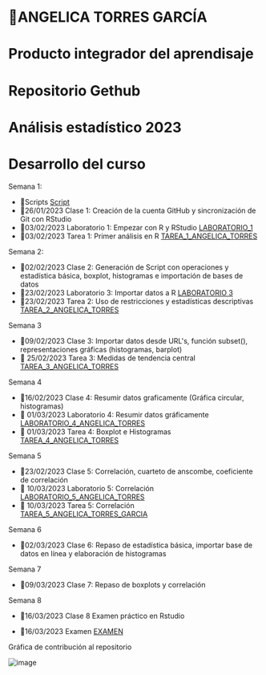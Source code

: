# 🌵ANGELICA TORRES GARCÍA
# Producto integrador del aprendisaje 
# Repositorio Gethub
# Análisis estadístico 2023

# Desarrollo del curso


Semana 1: 

+ 🌲Scripts [Script](https://github.com/Angelicatorres09/Analisis_estadistico_2023/tree/main/scripts)
+ 🌲26/01/2023 Clase 1: Creación de la cuenta GitHub y sincronización de Git con RStudio
+ 🌲03/02/2023 Laboratorio 1: Empezar con R y RStudio  [LABORATORIO_1](https://github.com/Angelicatorres09/Analisis_estadistico_2023/tree/main/Laboratorios/LABORATORIO_1) 
+ 🌲03/02/2023 Tarea 1: Primer análisis en R [TAREA_1_ANGELICA_TORRES](https://github.com/Angelicatorres09/Analisis_estadistico_2023/tree/main/Tareas/TAREA_1_ANGELICA_TORRES)

Semana 2: 

+ 🌲02/02/2023 Clase 2: Generación de Script con operaciones y estadística básica, boxplot, histogramas e importación de bases de datos
+ 🌲23/02/2023 Laboratorio 3: Importar datos a R [LABORATORIO 3](https://github.com/Angelicatorres09/Analisis_estadistico_2023/tree/main/Laboratorios/LABORATORIO_3)
+ 🌲23/02/2023 Tarea 2: Uso de restricciones y estadísticas descriptivas [TAREA_2_ANGELICA_TORRES](https://github.com/Angelicatorres09/Analisis_estadistico_2023/tree/main/Tareas/TAREA_2_ANGELICA_TORRES)

Semana 3

+ 🌲09/02/2023 Clase 3: Importar datos desde URL's, función subset(), representaciones gráficas (histogramas, barplot) 
+ 🌲 25/02/2023 Tarea 3: Medidas de tendencia central [TAREA_3_ANGELICA_TORRES](https://github.com/Angelicatorres09/Analisis_estadistico_2023/tree/main/Tareas/TAREA_3_ANGELICA_TORRES)

Semana 4

+ 🌲16/02/2023 Clase 4: Resumir datos graficamente (Gráfica circular, histogramas)
+ 🌲 01/03/2023 Laboratorio 4: Resumir datos gráficamente [LABORATORIO_4_ANGELICA_TORRES](https://github.com/Angelicatorres09/Analisis_estadistico_2023/tree/main/Laboratorios/LABORATORIO_4)
+ 🌲 01/03/2023 Tarea 4: Boxplot e Histogramas [TAREA_4_ANGELICA_TORRES](https://github.com/Angelicatorres09/Analisis_estadistico_2023/tree/main/Tareas/TAREA_4_ANGELICA_TORRES)

Semana 5

+ 🌲23/02/2023 Clase 5: Correlación, cuarteto de anscombe, coeficiente de correlación
+ 🌲 10/03/2023 Laboratorio 5: Correlación [LABORATORIO_5_ANGELICA_TORRES](https://github.com/Angelicatorres09/Analisis_estadistico_2023/tree/main/Laboratorios/LABORATORIO_5)
+ 🌲 10/03/2023 Tarea 5: Correlación [TAREA_5_ANGELICA_TORRES_GARCIA](https://github.com/Angelicatorres09/Analisis_estadistico_2023/tree/main/Tareas/TAREA_5_ANGELICA_TORRES)

Semana 6

+ 🌲02/03/2023 Clase 6: Repaso de estadística básica, importar base de datos en línea y elaboración de histogramas

Semana 7

+ 🌲09/03/2023 Clase 7: Repaso de boxplots y correlación

Semana 8

+ 🌲16/03/2023 Clase 8 Examen práctico en Rstudio 

+ 🌲16/03/2023 Examen [EXAMEN](https://github.com/Angelicatorres09/Analisis_estadistico_2023/tree/main/Examen) 


Gráfica de contribución al repositorio

![image](https://user-images.githubusercontent.com/123663367/232902229-8de4ee7d-d9d4-4634-9500-b88038b1aec1.png)





